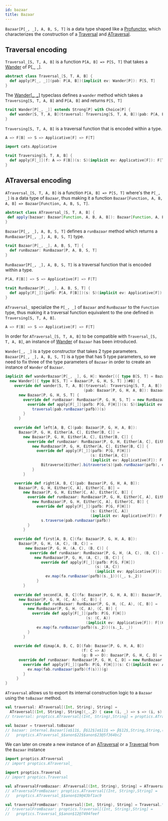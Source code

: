 ```yaml
---
id: bazaar
title: Bazaar
---
```


`Bazaar[P[_, _], A, B, S, T]` is a data type shaped like a [Profunctor](../profunctors/profunctor.md), which characterizes the construction of a [Traversal](../optics/traversal.md) and [ATraversal](../an-optics/a-traversal.md).

## Traversal encoding

`Traversal_[S, T, A, B]` is a function `P[A, B] => P[S, T]` that takes a [Wander](../profunctors/wander.md) of P[_, _]. 

```scala
abstract class Traversal_[S, T, A, B] {
  def apply[P[_, _]](pab: P[A, B])(implicit ev: Wander[P]): P[S, T]
}
```

The [Wander[_, _]](../profunctors/wander.md) typeclass defines a `wander` method which takes a `Traversing[S, T, A, B]` and `P[A, B]` and returns `P[S, T]` 

```scala
trait Wander[P[_, _]] extends Strong[P] with Choice[P] {
  def wander[S, T, A, B](traversal: Traversing[S, T, A, B])(pab: P[A, B]): P[S, T]
}
```

`Traversing[S, T, A, B]` is a traversal function that is encoded within a type.
 
 ```scala
 A => F[B] => S => Applicative[F] => F[T]
 ```

```scala
import cats.Applicative

trait Traversing[S, T, A, B] {
  def apply[F[_]](f: A => F[B])(s: S)(implicit ev: Applicative[F]): F[T]
}
```

## ATraversal encoding

 `ATraversal_[S, T, A, B]` is a function `P[A, B] => P[S, T]` where's the `P[_, _]` is a data type of `Bazaar`, thus making 
 it a function `Bazaar[Function, A, B, A, B] => Bazaar[Function, A, B, S, T]`.
 
 ```scala
abstract class ATraversal_[S, T, A, B] {
  def apply(bazaar: Bazaar[Function, A, B, A, B]): Bazaar[Function, A, B, S, T]
}
``` 

`Bazaar[P[_, _], A, B, S, T]` defines a `runBazaar` method which returns a </br> `RunBazaar[P[_, _], A, B, S, T]` type.

```scala
trait Bazaar[P[_, _], A, B, S, T] {
  def runBazaar: RunBazaar[P, A, B, S, T]
}
``` 

`RunBazaar[P[_, _], A, B, S, T]` is a traversal function that is encoded within a type.

```scala
P[A, F[B]] => S => Applicative[F] => F[T]
```

```scala
trait RunBazaar[P[_, _], A, B, S, T] {
  def apply[F[_]](pafb: P[A, F[B]])(s: S)(implicit ev: Applicative[F]): F[T]
}
```

`ATraversal_` specialize the `P[_, _]` of  `Bazaar` and `RunBazaar` to the `Function` type, thus making it a traversal function equivalent 
to the one defined in `Traversing[S, T, A, B]`.

```scala
A => F[B] => S => Applicative[F] => F[T]
```

In order for `ATraversal_[S, T, A, B]` to be compatible with `Traversal_[S, T, A, B]`, an instance of [Wander](../profunctors/wander.md) of `Bazaar` has been
introduced.

`Wander[_, _]` is a type constructor that takes 2 type parameters. `Bazaar[P[_, _], A, B, S, T]` is a type that has 5 type parameters, so we need
to fix three of the type parameters of `Bazaar` in order to create an instance of `Wander` of `Bazaar`.

```scala
implicit def wanderBazaar[P[_, _], G, H]: Wander[({ type B[S, T] = Bazaar[P, G, H, S, T] })#B] =
  new Wander[({ type B[S, T] = Bazaar[P, G, H, S, T] })#B] {
    override def wander[S, T, A, B](traversal: Traversing[S, T, A, B])
                                   (pab: Bazaar[P, G, H, A, B]): Bazaar[P, G, H, S, T] =
      new Bazaar[P, G, H, S, T] {
        override def runBazaar: RunBazaar[P, G, H, S, T] = new RunBazaar[P, G, H, S, T] {
          override def apply[F[_]](pafb: P[G, F[H]])(s: S)(implicit ev: Applicative[F]): F[T] =
            traversal(pab.runBazaar(pafb))(s)
        }
      }
      
    override def left[A, B, C](pab: Bazaar[P, G, H, A, B]): 
      Bazaar[P, G, H, Either[A, C], Either[B, C]] =  
        new Bazaar[P, G, H, Either[A, C], Either[B, C]] {
          override def runBazaar: RunBazaar[P, G, H, Either[A, C], Either[B, C]] = 
            new RunBazaar[P, G, H, Either[A, C], Either[B, C]] {
              override def apply[F[_]](pafb: P[G, F[H]])
                                      (s: Either[A, C])
                                      (implicit ev: Applicative[F]): F[Either[B, C]] =
                Bitraverse[Either].bitraverse(s)(pab.runBazaar(pafb), ev.pure)
            }
        }

    override def right[A, B, C](pab: Bazaar[P, G, H, A, B]): 
      Bazaar[P, G, H, Either[C, A], Either[C, B]] = 
        new Bazaar[P, G, H, Either[C, A], Either[C, B]] {
          override def runBazaar: RunBazaar[P, G, H, Either[C, A], Either[C, B]] = 
            new RunBazaar[P, G, H, Either[C, A], Either[C, B]] {
              override def apply[F[_]](pafb: P[G, F[H]])
                                      (s: Either[C, A])
                                      (implicit ev: Applicative[F]): F[Either[C, B]] =
                s.traverse(pab.runBazaar(pafb))
          }
        }
    
    override def first[A, B, C](fa: Bazaar[P, G, H, A, B]): 
      Bazaar[P, G, H, (A, C), (B, C)] = 
         new Bazaar[P, G, H, (A, C), (B, C)] {
           override def runBazaar: RunBazaar[P, G, H, (A, C), (B, C)] = 
             new RunBazaar[P, G, H, (A, C), (B, C)] {
                override def apply[F[_]](pafb: P[G, F[H]])
                                        (s: (A, C))
                                        (implicit ev: Applicative[F]): F[(B, C)] =
                  ev.map(fa.runBazaar(pafb)(s._1))((_, s._2))
              }
        }
    
    override def second[A, B, C](fa: Bazaar[P, G, H, A, B]): Bazaar[P, G, H, (C, A), (C, B)] = 
      new Bazaar[P, G, H, (C, A), (C, B)] {
        override def runBazaar: RunBazaar[P, G, H, (C, A), (C, B)] = 
          new RunBazaar[P, G, H, (C, A), (C, B)] {
            override def apply[F[_]](pafb: P[G, F[H]])
                                    (s: (C, A))
                                    (implicit ev: Applicative[F]): F[(C, B)] =
              ev.map(fa.runBazaar(pafb)(s._2))((s._1, _))
          }    
        }
      
    override def dimap[A, B, C, D](fab: Bazaar[P, G, H, A, B])
                                  (f: C => A)
                                  (g: B => D): Bazaar[P, G, H, C, D] = new Bazaar[P, G, H, C, D] {
      override def runBazaar: RunBazaar[P, G, H, C, D] = new RunBazaar[P, G, H, C, D] {
        override def apply[F[_]](pafb: P[G, F[H]])(s: C)(implicit ev: Applicative[F]): F[D] =
          ev.map(fab.runBazaar(pafb)(f(s)))(g)
        }
     }
}
```

`ATraversal` allows us to export its internal construction logic to a `Bazaar` using the `toBazaar` method.

```scala
val traversal: ATraversal[(Int, String), String] = 
  ATraversal[(Int, String), String](_._2) { case (i, _) => s => (i, s) }
// traversal: proptics.ATraversal[(Int, String),String] = proptics.ATraversal_$$anon$22@7218cbb6

val bazaar = traversal.toBazaar
// bazaar: internal.Bazaar[[α$11$, β$12$]α$11$ => β$12$,String,String,(Int, String),(Int, String)] = 
//   proptics.ATraversal_$$anon$22$$anon$23@5f364bc2
```

We can later on create a new instance of an [ATraversal](../an-optics/a-traversal.md) or a [Traversal](../optics/traversal.md) from the `Bazaar` instance

```scala
import proptics.ATraversal
// import proptics.ATraversal_

import proptics.Traversal
// import proptics.Traversal

val aTraversalFromBazaar: ATraversal[(Int, String), String] = ATraversal.fromBazaar(bazaar)
// aTraversalFromBazaar: proptics.ATraversal[(Int, String),String] = 
//   proptics.ATraversal_$$anon$19@43bf1ac9

val traversalFromBazaar: Traversal[(Int, String), String] = Traversal.fromBazaar(bazaar)
// traversalFromBazaar: proptics.Traversal[(Int, String),String] = 
//   proptics.Traversal_$$anon$12@7494feef
```